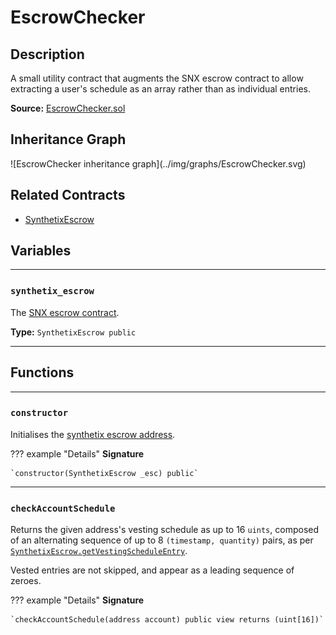 # EscrowChecker

## Description

A small utility contract that augments the SNX escrow contract to allow extracting a user's schedule as an array rather than as individual entries.

**Source:** [EscrowChecker.sol](https://github.com/Synthetixio/synthetix/blob/master/contracts/EscrowChecker.sol)

<section-sep />

## Inheritance Graph

<inheritance-graph>
    ![EscrowChecker inheritance graph](../img/graphs/EscrowChecker.svg)
</inheritance-graph>

<section-sep />

## Related Contracts

* [SynthetixEscrow](SynthetixEscrow.md)

<section-sep />

## Variables

---

### `synthetix_escrow`

The [SNX escrow contract](SynthetixEscrow.md).

**Type:** `SynthetixEscrow public`

---

<section-sep />

## Functions

---

### `constructor`

Initialises the [synthetix escrow address](#synthetix_escrow).

??? example "Details"
    **Signature**

    `constructor(SynthetixEscrow _esc) public`

---

### `checkAccountSchedule`

Returns the given address's vesting schedule as up to 16 `uints`, composed of an alternating sequence of up to 8 `(timestamp, quantity)` pairs, as per [`SynthetixEscrow.getVestingScheduleEntry`](SynthetixEscrow.md#getVestingScheduleEntry).

Vested entries are not skipped, and appear as a leading sequence of zeroes.

??? example "Details"
    **Signature**

    `checkAccountSchedule(address account) public view returns (uint[16])`

<section-sep />
